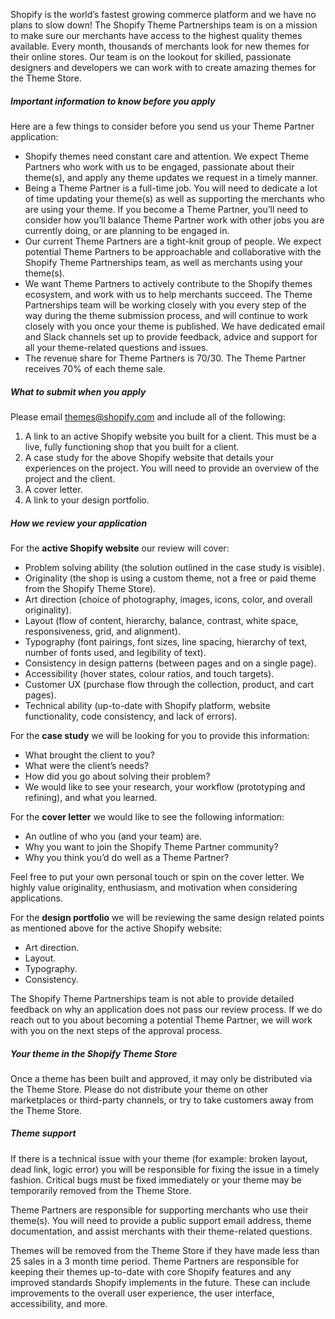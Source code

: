 Shopify is the world’s fastest growing commerce platform and we have no
plans to slow down! The Shopify Theme Partnerships team is on a mission to
make sure our merchants have access to the highest quality themes
available. Every month, thousands of merchants look for new themes for
their online stores. Our team is on the lookout for skilled, passionate
designers and developers we can work with to create amazing themes for the
Theme Store.

##### Important information to know before you apply

Here are a few things to consider before you send us your Theme Partner
application:

*   Shopify themes need constant care and attention. We expect Theme
Partners who work with us to be engaged, passionate about their theme(s),
and apply any theme updates we request in a timely manner.
*   Being a Theme Partner is a full-time job. You will need to dedicate a
lot of time updating your theme(s) as well as supporting the merchants who
are using your theme. If you become a Theme Partner, you’ll need to
consider how you’ll balance Theme Partner work with other jobs you are
currently doing, or are planning to be engaged in.
*   Our current Theme Partners are a tight-knit group of people. We expect
potential Theme Partners to be approachable and collaborative with the
Shopify Theme Partnerships team, as well as merchants using your theme(s).
*   We want Theme Partners to actively contribute to the Shopify themes
ecosystem, and work with us to help merchants succeed. The Theme
Partnerships team will be working closely with you every step of the way
during the theme submission process, and will continue to work closely with
you once your theme is published. We have dedicated email and Slack
channels set up to provide feedback, advice and support for all your
theme-related questions and issues.
*   The revenue share for Theme Partners is 70/30. The Theme Partner
receives 70% of each theme sale.

##### What to submit when you apply

Please email themes@shopify.com and include all of the following:

1.  A link to an active Shopify website you built for a client. This must
be a live, fully functioning shop that you built for a client.
2.  A case study for the above Shopify website that details your
experiences on the project. You will need to provide an overview of the
project and the client.
3.  A cover letter.
4.  A link to your design portfolio.

##### How we review your application

For the **active Shopify website** our review will cover:

*   Problem solving ability (the solution outlined in the case study is
visible).
*   Originality (the shop is using a custom theme, not a free or paid theme
from the Shopify Theme Store).
*   Art direction (choice of photography, images, icons, color, and overall
originality).
*   Layout (flow of content, hierarchy, balance, contrast, white space,
responsiveness, grid, and alignment).
*   Typography (font pairings, font sizes, line spacing, hierarchy of text,
number of fonts used, and legibility of text).
*   Consistency in design patterns (between pages and on a single page).
*   Accessibility (hover states, colour ratios, and touch targets).
*   Customer UX (purchase flow through the collection, product, and cart
pages).
*   Technical ability (up-to-date with Shopify platform, website
functionality, code consistency, and lack of errors).

For the **case study** we will be looking for you to provide this
information:

*   What brought the client to you?
*   What were the client’s needs?
*   How did you go about solving their problem?
*   We would like to see your research, your workflow (prototyping and
refining), and what you learned.

For the **cover letter** we would like to see the following information:

*   An outline of who you (and your team) are.
*   Why you want to join the Shopify Theme Partner community?
*   Why you think you’d do well as a Theme Partner?

Feel free to put your own personal touch or spin on the cover letter. We
highly value originality, enthusiasm, and motivation when considering
applications.

For the **design portfolio** we will be reviewing the same design related
points as mentioned above for the active Shopify website:

*   Art direction.
*   Layout.
*   Typography.
*   Consistency.

The Shopify Theme Partnerships team is not able to provide detailed
feedback on why an application does not pass our review process. If we do
reach out to you about becoming a potential Theme Partner, we will work
with you on the next steps of the approval process.

##### Your theme in the Shopify Theme Store

Once a theme has been built and approved, it may only be distributed via
the Theme Store. Please do not distribute your theme on other marketplaces
or third-party channels, or try to take customers away from the Theme Store.

##### Theme support

If there is a technical issue with your theme (for example: broken layout,
dead link, logic error) you will be responsible for fixing the issue in a
timely fashion. Critical bugs must be fixed immediately or your theme may
be temporarily removed from the Theme Store.

Theme Partners are responsible for supporting merchants who use their
theme(s). You will need to provide a public support email address, theme
documentation, and assist merchants with their theme-related questions.

Themes will be removed from the Theme Store if they have made less than 25
sales in a 3 month time period. Theme Partners are responsible for keeping
their themes up-to-date with core Shopify features and any improved
standards Shopify implements in the future. These can include improvements
to the overall user experience, the user interface, accessibility, and more.